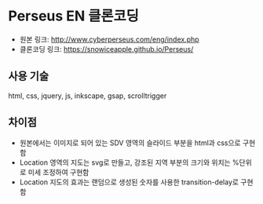 # Perseus EN 클론코딩
- 원본 링크: <http://www.cyberperseus.com/eng/index.php>
- 클론코딩 링크: <https://snowiceapple.github.io/Perseus/>

## 사용 기술
html, css, jquery, js, inkscape, gsap, scrolltrigger

## 차이점
- 원본에서는 이미지로 되어 있는 SDV 영역의 슬라이드 부분을 html과 css으로 구현함
- Location 영역의 지도는 svg로 만들고, 강조된 지역 부분의 크기와 위치는 %단위로 미세 조정하여 구현함
- Location 지도의 효과는 랜덤으로 생성된 숫자를 사용한 transition-delay로 구현함


